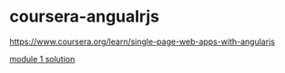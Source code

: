 # coursera-angualrjs
https://www.coursera.org/learn/single-page-web-apps-with-angularjs

[module 1 solution](https://kunalmawade.github.io/coursera-angualrjs/module1-solution/)
